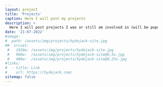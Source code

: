 ```yaml
---
layout: project
title: 'Projects'
caption: Here I will post my projects
description: >
  Here I will post projects I was or still am involved in (will be populated in the coming weeks).
date: '21-07-2022'
#image: 
#  path: /assets/img/projects/hydejack-site.jpg
##  srcset: 
 #   1920w: /assets/img/projects/hydejack-site.jpg
 #   960w:  /assets/img/projects/hydejack-site@0,5x.jpg
 #   480w:  /assets/img/projects/hydejack-site@0,25x.jpg
#links:
#  - title: Link
#    url: https://hydejack.com/
sitemap: false
---
```

